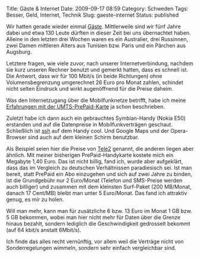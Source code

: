 Title: Gäste & Internet
Date: 2009-09-17 08:59
Category: Schweden
Tags: Besser, Geld, Internet, Technik
Slug: gaeste-internet
Status: published

Wir hatten gerade wieder einmal
[Gäste](http://www.fiket.de/2007/01/11/gaeste-vom-hospitality-club/).
Mittlerweile sind wir fünf Jahre dabei und etwa 130 Leute dürften in
dieser Zeit bei uns übernachtet haben. Alleine in den letzten drei
Wochen waren es ein Australier, drei Russinnen, zwei Damen mittleren
Alters aus Tunisien bzw. Paris und ein Pärchen aus Augsburg.

Letztere fragen, wie viele zuvor, nach unserer Internetverbindung,
nachdem sie kurz unseren Rechner benutzt und gemerkt hatten, dass es
schnell ist. Die Antwort, dass wir für 100 Mbit/s (in beide Richtungen)
ohne Volumensbegrenzung umgerechnet 26 Euro pro Monat zahlen, schindet
nicht selten Eindruck und wirkt augenöffnend für die Preise daheim.

Was den Internetzugang über die Mobilfunknetze betrifft, habe ich meine
[Erfahrungen mit der
UMTS-PrePaid-Karte](http://www.fiket.de/2008/08/08/nochmal-mobiles-internet/)
ja schon beschrieben.

Zuletzt habe ich dann auch ein gebrauchtes Symbian-Handy (Nokia E50)
erstanden und auf die Datenpreise in Mobilfunkverträgen geschaut.
Schließlich ist [ssh](http://de.wikipedia.org/wiki/Ssh) auf dem Handy
cool. Und Google Maps und der Opera-Browser sind auch auf dem kleinen
Schirm benutzbar.

Als Beispiel seien hier die Preise von [Tele2](http://www.tele2.se)
genannt, die anderen liegen aber ähnlich. Mit meiner bisherigen
PrePaid-Handykarte kostete mich ein Megabyte 1,40 Euro. Das ist nicht
billig, fand ich, wurde aber aufgeklärt, dass das im Vergleich zu
deutschen Verhältnissen paradiesisch sei. Ist man bereit, statt PrePaid
ein Abo einzugehen und sich auf zwei Jahre zu binden, ist die
Grundgebühr nur 2 Euro/Monat (Telefon und SMS-Preise werden auch
billiger) und zusammen mit dem kleinsten Surf-Paket (200 MB/Monat,
danach 17 Cent/MB) bleibt man unter 5 Euro/Monat. Das fand ich attraktiv
genug, es mir zu holen.

Will man mehr, kann man für zusätzliche 6 bzw. 13 Euro im Monat 1 GB
bzw. 5 GB bekommen, wobei man hier nicht mehr für Daten über die Grenze
hinaus bezahlt, sondern lediglich die Geschwindigkeit gedrosselt bekommt
(auf 64 kbit/s anstatt 6Mbit/s).

Ich finde das alles recht vernünftig, vor allem weil die Verträge nicht
von Sonderregelungen wimmeln, sondern sehr einfach vergleichbar sind.

